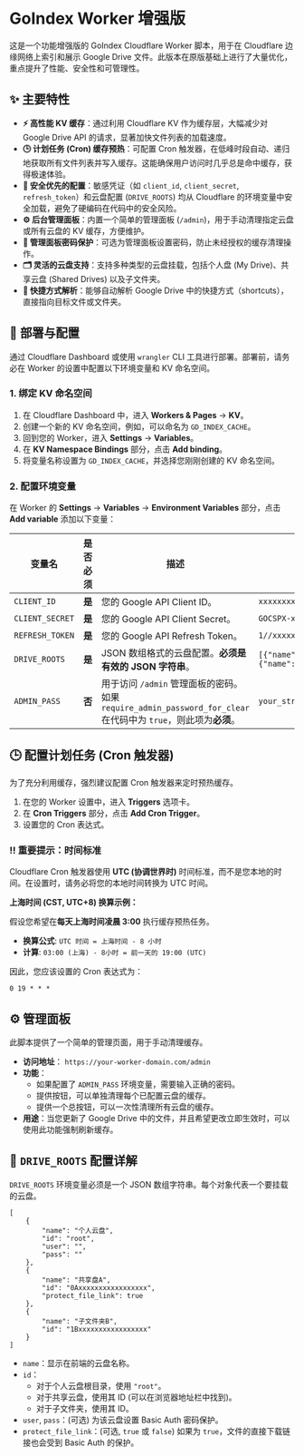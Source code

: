 # GoIndex Worker 增强版

这是一个功能增强版的 GoIndex Cloudflare Worker 脚本，用于在 Cloudflare 边缘网络上索引和展示 Google Drive 文件。此版本在原版基础上进行了大量优化，重点提升了性能、安全性和可管理性。

## ✨ 主要特性

- **⚡️ 高性能 KV 缓存**：通过利用 Cloudflare KV 作为缓存层，大幅减少对 Google Drive API 的请求，显著加快文件列表的加载速度。
- **🕒 计划任务 (Cron) 缓存预热**：可配置 Cron 触发器，在低峰时段自动、递归地获取所有文件列表并写入缓存。这能确保用户访问时几乎总是命中缓存，获得极速体验。
- **🔐 安全优先的配置**：敏感凭证（如 `client_id`, `client_secret`, `refresh_token`）和云盘配置 (`DRIVE_ROOTS`) 均从 Cloudflare 的环境变量中安全加载，避免了硬编码在代码中的安全风险。
- **⚙️ 后台管理面板**：内置一个简单的管理面板 (`/admin`)，用于手动清理指定云盘或所有云盘的 KV 缓存，方便维护。
- **🔑 管理面板密码保护**：可选为管理面板设置密码，防止未经授权的缓存清理操作。
- **🗂️ 灵活的云盘支持**：支持多种类型的云盘挂载，包括个人盘 (My Drive)、共享云盘 (Shared Drives) 以及子文件夹。
- **🔗 快捷方式解析**：能够自动解析 Google Drive 中的快捷方式（shortcuts），直接指向目标文件或文件夹。

## 🚀 部署与配置

通过 Cloudflare Dashboard 或使用 `wrangler` CLI 工具进行部署。部署前，请务必在 Worker 的设置中配置以下环境变量和 KV 命名空间。

### 1. 绑定 KV 命名空间

1. 在 Cloudflare Dashboard 中，进入 **Workers & Pages** -> **KV**。
2. 创建一个新的 KV 命名空间，例如，可以命名为 `GD_INDEX_CACHE`。
3. 回到您的 Worker，进入 **Settings** -> **Variables**。
4. 在 **KV Namespace Bindings** 部分，点击 **Add binding**。
5. 将变量名称设置为 `GD_INDEX_CACHE`，并选择您刚刚创建的 KV 命名空间。

### 2. 配置环境变量

在 Worker 的 **Settings** -> **Variables** -> **Environment Variables** 部分，点击 **Add variable** 添加以下变量：

| 变量名          | 是否必须 | 描述                                                         | 示例                                                         |
| --------------- | -------- | ------------------------------------------------------------ | ------------------------------------------------------------ |
| `CLIENT_ID`     | **是**   | 您的 Google API Client ID。                                  | `xxxxxxxx.apps.googleusercontent.com`                        |
| `CLIENT_SECRET` | **是**   | 您的 Google API Client Secret。                              | `GOCSPX-xxxxxxxx`                                            |
| `REFRESH_TOKEN` | **是**   | 您的 Google API Refresh Token。                              | `1//xxxxxxxx`                                                |
| `DRIVE_ROOTS`   | **是**   | JSON 数组格式的云盘配置。**必须是有效的 JSON 字符串**。      | `[{"name":"My Drive","id":"root"},{"name":"ShareDrive","id":"0ABxxxxxxxxxxxx","protect_file_link":true}]` |
| `ADMIN_PASS`    | **否**   | 用于访问 `/admin` 管理面板的密码。如果 `require_admin_password_for_clear` 在代码中为 `true`，则此项为**必须**。 | `your_strong_password`                                       |

## 🕒 配置计划任务 (Cron 触发器)

为了充分利用缓存，强烈建议配置 Cron 触发器来定时预热缓存。

1. 在您的 Worker 设置中，进入 **Triggers** 选项卡。
2. 在 **Cron Triggers** 部分，点击 **Add Cron Trigger**。
3. 设置您的 Cron 表达式。

### **‼️ 重要提示：时间标准**

Cloudflare Cron 触发器使用 **UTC (协调世界时)** 时间标准，而不是您本地的时间。在设置时，请务必将您的本地时间转换为 UTC 时间。

**上海时间 (CST, UTC+8) 换算示例：**

假设您希望在**每天上海时间凌晨 3:00** 执行缓存预热任务。

- **换算公式**: `UTC 时间 = 上海时间 - 8 小时`
- **计算**: `03:00 (上海) - 8小时 = 前一天的 19:00 (UTC)`

因此，您应该设置的 Cron 表达式为：

```
0 19 * * *
```

## ⚙️ 管理面板

此脚本提供了一个简单的管理页面，用于手动清理缓存。

- **访问地址**： `https://your-worker-domain.com/admin`
- **功能**：
  - 如果配置了 `ADMIN_PASS` 环境变量，需要输入正确的密码。
  - 提供按钮，可以单独清理每个已配置云盘的缓存。
  - 提供一个总按钮，可以一次性清理所有云盘的缓存。
- **用途**：当您更新了 Google Drive 中的文件，并且希望更改立即生效时，可以使用此功能强制刷新缓存。

## 📝 `DRIVE_ROOTS` 配置详解

`DRIVE_ROOTS` 环境变量必须是一个 JSON 数组字符串。每个对象代表一个要挂载的云盘。

```
[
    {
        "name": "个人云盘",
        "id": "root",
        "user": "",
        "pass": ""
    },
    {
        "name": "共享盘A",
        "id": "0Axxxxxxxxxxxxxxxxx",
        "protect_file_link": true
    },
    {
        "name": "子文件夹B",
        "id": "1Bxxxxxxxxxxxxxxxxx"
    }
]
```

- `name`：显示在前端的云盘名称。
- `id`：
  - 对于个人云盘根目录，使用 `"root"`。
  - 对于共享云盘，使用其 ID (可以在浏览器地址栏中找到)。
  - 对于子文件夹，使用其 ID。
- `user`, `pass`：(可选) 为该云盘设置 Basic Auth 密码保护。
- `protect_file_link`：(可选, `true` 或 `false`) 如果为 `true`，文件的直接下载链接也会受到 Basic Auth 的保护。
